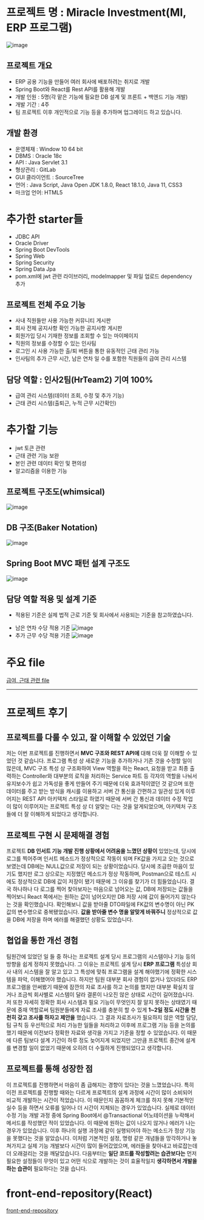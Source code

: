 # 프로젝트 명 : Miracle Investment(MI, ERP 프로그램)
![image](https://github.com/DJSon2/mi-project-backend/assets/124123956/384581a7-1fb8-413c-8dc0-8c8090c3177e)


## 프로젝트 개요 
* ERP 공용 기능을 만들어 여러 회사에 배포하려는 취지로 개발
* Spring Boot와 React를 Rest API를 활용해 개발
* 개발 인원 : 5명(각 맡은 기능에 필요한 DB 설계 및 프론트 + 백엔드 기능 개발)
* 개발 기간 : 4주
* 팀 프로젝트 이후 개인적으로 기능 등을 추가하며 업그레이드 하고 있습니다.

## 개발 환경
* 운영체재 : Window 10 64 bit
* DBMS : Oracle 18c
* API : Java Servlet 3.1
* 형상관리 : GitLab
* GUI 클라이언트 : SourceTree
* 언어 : Java Script, Java Open JDK 1.8.0, React 18.1.0, Java 11, CSS3
* 마크업 언어: HTML5

# 추가한 starter들
 * JDBC API
 * Oracle Driver
 * Spring Boot DevTools
 * Spring Web
 * Spring Security
 * Spring Data Jpa
 * pom.xml에 jwt 관련 라이브러리, modelmapper 및 파일 업로드 dependency 추가

## 프로젝트 전체 주요 기능 
* 사내 직원들만 사용 가능한 커뮤니티 게시판
* 회사 전체 공지사항 확인 가능한 공지사항 게시판
* 회원가입 당시 기재한 정보를 조회할 수 있는 마이페이지
* 직원의 정보를 수정할 수 있는 인사팀
* 로그인 시 사용 가능한 출/퇴 버튼을 통한 유동적인 근태 관리 가능
* 인사팀의 추가 근무 시간, 남은 연차 일 수를 포함한 직원들의 급여 관리 시스템

## 담당 역할 : 인사2팀(HrTeam2) 기여 100%
* 급여 관리 시스템(데이터 조회, 수정 및 추가 기능)
* 근태 관리 시스템(출퇴근, 누적 근무 시간확인)

# 추가할 기능
- jwt 토큰 관련
- 근태 관련 기능 보완
- 본인 관련 데이터 확인 및 편의성
- 알고리즘을 이용한 기능

## 프로젝트 구조도(whimsical)
![image](https://github.com/DJSon2/mi-project-backend/assets/124123956/d132e02b-f289-4ed9-8810-148a69bbd559)

## DB 구조(Baker Notation)
![image](https://github.com/DJSon2/mi-project-backend/assets/124123956/56078a2e-499a-44e7-8750-a873311285c9)



## Spring Boot MVC 패턴 설계 구조도
![image](https://github.com/DJSon2/mi-project-backend/assets/124123956/514d1c0a-7f90-4a25-8f84-560d64a73c8d)

## 담당 역할 적용 및 설계 기준
- 적용된 기준은 실제 법적 근로 기준 및 회사에서 사용되는 기준을 참고하였습니다.
* 남은 연차 수당 적용 기준
![image](https://github.com/DJSon2/mi-project-backend/assets/124123956/be662cb4-4197-4c95-a932-248aceda658f)
* 추가 근무 수당 적용 기준
![image](https://github.com/DJSon2/mi-project-backend/assets/124123956/594dff83-83cb-4c93-b5d8-e6db6c7fb1e6)

# 주요 file
[급여, 근태 관련 file](https://github.com/DJSon2/mi-project-backend/tree/main/hrTeam2)



---
# 프로젝트 후기

## 프로젝트를 다룰 수 있고, 잘 이해할 수 있었던 기술
저는 이번 프로젝트를 진행하면서 __MVC 구조와 REST API에__ 대해 더욱 잘 이해할 수 있었던 것 같습니다. 프로그램 특성 상 새로운 기능을 추가하거나 기존 것을 수정할 일이 많은데, MVC 구조 특성 상 구조화하여 View 역할을 하는 React, 요청을 받고 최종 출력하는 Controller와 대부분의 로직을 처리하는 Service 파트 등 각자의 역할을 나눠서 유지보수가 쉽고 가독성을 좋게 만들어 주기 때문에 더욱 효과적이였던 것 같으며 또한 데이터를 주고 받는 방식을 캐시를 이용하고 서버 간 통신을 간편하고 일관성 있게 이루어지는 REST API 아키텍처 스타일로 하였기 때문에 서버 간 통신과 데이터 수정 작업이 많이 이루어지는 프로젝트 특성 상 더 알맞는 다는 것을 알게되었으며, 아키텍처 구조들에 더 잘 이해하게 되었다고 생각합니다.

## 프로젝트 구현 시 문제해결 경험
프로젝트 __DB 인서트 기능 개발 진행 상황에서 어려움을 느꼈던 상황이__ 있었는데, 당시에 로그를 찍어주며 인서트 메소드가 정상적으로 작동이 되며 FK값을 가지고 오는 것으로 보였는데 DB에는 NULL값으로 저장이 되는 상황이었습니다. 당시에 조급한 마음이 있기도 했지만 로그 상으로는 지정했던 메소드가 정상 작동하며, Postman으로 테스트 시에도 정상적으로 DB에 값이 저장이 됐기 때문에 그 이유를 찾기가 더 힘들었습니다. 결국 하나하나 다 로그를 찍어 찾아보자는 마음으로 넘어오는 값, DB에 저장되는 값들을 찍어보니 React 쪽에서는 원하는 값이 넘어오지만 DB 저장 시에 값이 들어가지 않는다는 것을 확인했습니다. 확인해보니 값을 받아줄 DTO파일에 FK값의 변수명이 아닌 PK값의 변수명으로 중복됐었습니다. __값을 받아줄 변수 명을 알맞게 바꿔주니__ 정상적으로 값을 DB에 저장을 하며 에러를 해결했던 상황도 있었습니다. 


## 협업을 통한 개선 경험
팀원간에 있었던 일 들 중 하나는 프로젝트 설계 당시 프로그램의 시스템이나 기능 등의 방향을 쉽게 정하지 못했습니다. 그 이유는 프로젝트 설계 당시 __ERP 프로그램__ 특성상 회사 내의 시스템을 잘 알고 있고 그 특성에 맞춰 프로그램을 설계 해야했기에 정확한 시스템을 파악, 이해했어야 했습니다. 하지만 팀원 대부분 회사  경험이 없거나 있더라도 ERP 프로그램을 안써봤기 때문에 잠깐의 자료 조사를 하고 논의를 했지만 대부분 확실치 않거나 조금씩 회사별로 시스템이 달라 결론이 나오진 않은 상태로 시간이 길어졌습니다. 저 또한 자세히 정확한 회사 시스템과 필요 기능이 무엇인지 잘 알지 못하는 상태였기 때문에 중재 역할로써 팀원분들에게 자료 조사를 충분히 할 수 있게 __1~2일 정도 시간을 천천히 갖고 조사를 하자고 제안을__ 했습니다. 그 결과 자료조사가 필요하지 않은 역할 담당, 팀 규칙 등 우선적으로 처리 가능한 일들을 처리하고 이후에 프로그램 기능 등을 논의를 했기 때문에 이전보다 정확한 자료와 생각을 가지고 기준을 정할 수 있었습니다. 이 때문에 다른 팀보다 설계 기간이 하루 정도 늦어지게 되었지만 그만큼 프로젝트 중간에 설계를 변경할 일이 없었기 때문에 오히려 더 수월하게 진행되었다고 생각합니다.

## 프로젝트를 통해 성장한 점
이 프로젝트를 진행하면서 마음이 좀 급해지는 경향이 있다는 것을 느꼈었습니다. 특히 이전 프로젝트를 진행할 때와는 다르게 프로젝트의 설계 과정에 시간이 많이 소비되어 비교적 개발하는 시간이 적었습니다. 이 때문인지 꼼꼼하게 체크를 하지 못해 기본적인 실수 등을 하면서 오류를 일어나 더 시간이 지체되는 경우가 있었습니다. 실제로 데이터 수정 기능 개발 과정 중에 Spring Boot에서 @Transactional 어노테이션을 누락해서 메서드를 작성했던 적이 있었습니다. 이 때문에 원하는 값이 나오지 않거나 에러가 나는 경우가 있었습니다. 이후 하나의 실행 과정에 같이 실행되어야 하는 메소드가 정상 기능을 못했다는 것을 알았습니다. 이처럼 기본적인 설정, 명령 같은 개념들을 망각하거나 놓쳐가지고 실제 기능 개발보다 시간이 많이 들어갔었으며, 에러들을 찾아내고 바로잡는데 더 오래걸리는 것을 깨달았습니다. 다음부터는 __일단 코드를 작성할려는 습관보다는__ 먼저 필요한 설정들이 무엇이 있고 어떤 식으로 개발하는 것이 효율적일지 __생각하면서 개발을 하는 습관이__  필요하다는 것을 습니다.




# front-end-repository(React) 
[front-end-repository](https://github.com/DJSon2/mi-repository-frontend)
